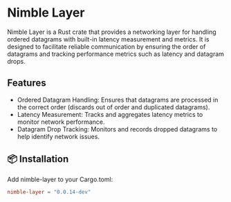 # Nimble Layer

Nimble Layer is a Rust crate that provides a networking layer for handling ordered datagrams with
built-in latency measurement and metrics. It is designed to facilitate reliable communication by ensuring the order of
datagrams and tracking performance metrics such as latency and datagram drops.

## Features

- Ordered Datagram Handling: Ensures that datagrams are processed in the correct order
 (discards out of order and duplicated datagrams).
- Latency Measurement: Tracks and aggregates latency metrics to monitor network performance.
- Datagram Drop Tracking: Monitors and records dropped datagrams to help identify network issues.

## 📦 Installation

Add nimble-layer to your Cargo.toml:

```toml
nimble-layer = "0.0.14-dev"
```

